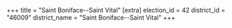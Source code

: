 +++
title = "Saint Boniface--Saint Vital"
[extra]
election_id = 42
district_id = "46009"
district_name = "Saint Boniface--Saint Vital"
+++
